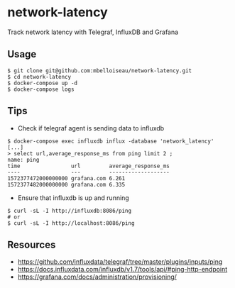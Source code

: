 # network-latency
Track network latency with Telegraf, InfluxDB and Grafana

## Usage

```
$ git clone git@github.com:mbelloiseau/network-latency.git
$ cd network-latency
$ docker-compose up -d
$ docker-compose logs
```

## Tips

* Check if telegraf agent is sending data to influxdb

```
$ docker-compose exec influxdb influx -database 'network_latency'
[...]
> select url,average_response_ms from ping limit 2 ;
name: ping
time                url         average_response_ms
----                ---         -------------------
1572377472000000000 grafana.com 6.261
1572377482000000000 grafana.com 6.335
```

* Ensure that influxdb is up and running

```
$ curl -sL -I http://influxdb:8086/ping
# or
$ curl -sL -I http://localhost:8086/ping

```

## Resources

* https://github.com/influxdata/telegraf/tree/master/plugins/inputs/ping
* https://docs.influxdata.com/influxdb/v1.7/tools/api/#ping-http-endpoint
* https://grafana.com/docs/administration/provisioning/
